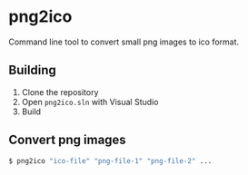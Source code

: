 # png2ico
Command line tool to convert small png images to ico format.

## Building

1. Clone the repository
2. Open `png2ico.sln` with Visual Studio
3. Build

## Convert png images

```bash
$ png2ico "ico-file" "png-file-1" "png-file-2" ...
```
